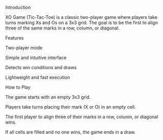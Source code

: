 Introduction

XO Game (Tic-Tac-Toe) is a classic two-player game where players take turns marking Xs and Os on a 3x3 grid. The goal is to be the first to align three of the same marks in a row, column, or diagonal.

Features

Two-player mode

Simple and intuitive interface

Detects win conditions and draws

Lightweight and fast execution

How to Play

The game starts with an empty 3x3 grid.

Players take turns placing their mark (X or O) in an empty cell.

The first player to align three of their marks in a row, column, or diagonal wins.

If all cells are filled and no one wins, the game ends in a draw.
